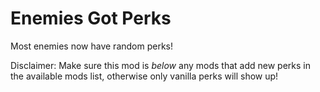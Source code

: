 # Enemies Got Perks

Most enemies now have random perks!

Disclaimer: Make sure this mod is *below* any mods that add new perks in the available mods list, otherwise only vanilla perks will show up!
